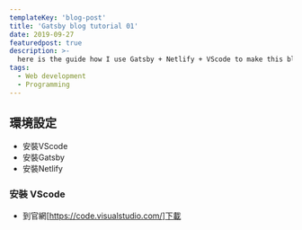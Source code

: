 ```yaml
---
templateKey: 'blog-post'
title: 'Gatsby blog tutorial 01'
date: 2019-09-27
featuredpost: true
description: >-
  here is the guide how I use Gatsby + Netlify + VScode to make this blog, its a series.
tags:
  - Web development
  - Programming
---
```



## 環境設定
- 安裝VScode
- 安裝Gatsby
- 安裝Netlify

### 安裝 VScode
  - 到官網[https://code.visualstudio.com/]下載

